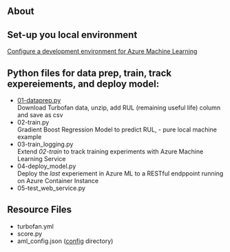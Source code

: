 
## About


## Set-up you local environment
[Configure a development environment for Azure Machine Learning](https://docs.microsoft.com/en-us/azure/machine-learning/service/how-to-configure-environment#local)

## Python files for data prep, train, track expereiements, and deploy model:

- [01-dataprep.py](01-dataprep.py)
<br/> Download Turbofan data, unzip, add RUL (remaining useful life) column and save as csv
- 02-train.py
<br/> Gradient Boost Regression Model to predict RUL, - pure local machine example
- 03-train_logging.py
<br/> Extend *02-train* to track training experiments with Azure Machine Learning Service
- 04-deploy_model.py
<br/> Deploy the _last_ experiement in Azure ML to a RESTful endppoint running on Azure Container Instance
- 05-test_web_service.py

## Resource Files
- turbofan.yml
- score.py
- aml_config.json ([config](config/) directory)
